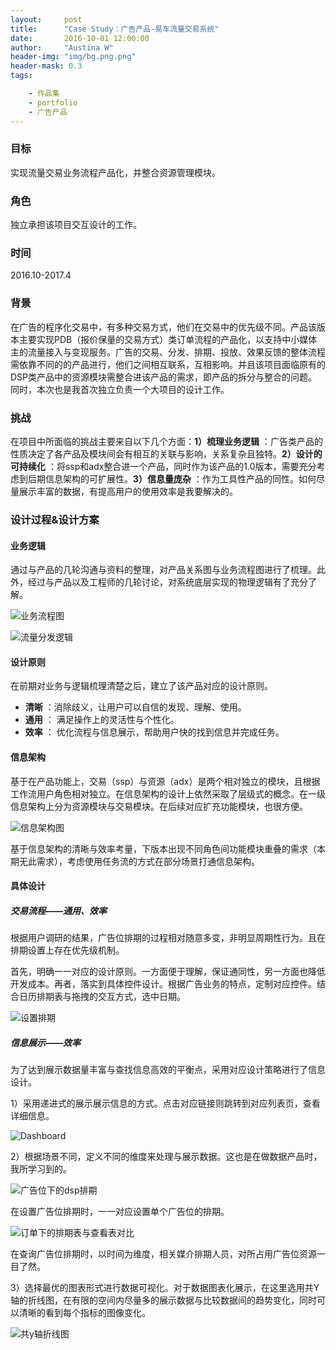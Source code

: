 ```yaml
---
layout:     post
title:      "Case Study：广告产品-易车流量交易系统"
date:       2016-10-01 12:00:00
author:     "Austina W"
header-img: "img/bg.png.png"
header-mask: 0.3
tags:

    - 作品集
    - portfolio
    - 广告产品
---
```


### 目标

实现流量交易业务流程产品化，并整合资源管理模块。



### 角色

独立承担该项目交互设计的工作。



### 时间

2016.10-2017.4



### 背景

在广告的程序化交易中，有多种交易方式，他们在交易中的优先级不同。产品该版本主要实现PDB（报价保量的交易方式）类订单流程的产品化，以支持中小媒体主的流量接入与变现服务。广告的交易、分发、排期、投放、效果反馈的整体流程需依靠不同的的产品进行，他们之间相互联系，互相影响。并且该项目面临原有的DSP类产品中的资源模块需整合进该产品的需求，即产品的拆分与整合的问题。同时，本次也是我首次独立负责一个大项目的设计工作。



### 挑战

在项目中所面临的挑战主要来自以下几个方面：**1）梳理业务逻辑** ：广告类产品的性质决定了各产品及模块间会有相互的关联与影响，关系复杂且独特。**2）设计的可持续化** ：将ssp和adx整合进一个产品，同时作为该产品的1.0版本，需要充分考虑到后期信息架构的可扩展性。**3）信息量庞杂** ：作为工具性产品的同性。如何尽量展示丰富的数据，有提高用户的使用效率是我要解决的。



### 设计过程&设计方案

#### 业务逻辑

通过与产品的几轮沟通与资料的整理，对产品关系图与业务流程图进行了梳理。此外，经过与产品以及工程师的几轮讨论，对系统底层实现的物理逻辑有了充分了解。

![业务流程图](http://omqsjp4nk.bkt.clouddn.com/%E4%B8%9A%E5%8A%A1@2x.png)

![流量分发逻辑](http://omqsjp4nk.bkt.clouddn.com/%E5%AE%9E%E7%8E%B0%E9%80%BB%E8%BE%91.jpg)

#### 设计原则

在前期对业务与逻辑梳理清楚之后，建立了该产品对应的设计原则。

- **清晰** ：消除歧义，让用户可以自信的发现、理解、使用。
- **通用** ： 满足操作上的灵活性与个性化。
- **效率** ： 优化流程与信息展示，帮助用户快的找到信息并完成任务。



#### 信息架构

基于在产品功能上，交易（ssp）与资源（adx）是两个相对独立的模块，且根据工作流用户角色相对独立。在信息架构的设计上依然采取了层级式的概念。在一级信息架构上分为资源模块与交易模块。在后续对应扩充功能模块，也很方便。

![信息架构图](http://omqsjp4nk.bkt.clouddn.com/%E6%98%93%E8%BD%A6%E6%B5%81%E9%87%8F%E4%BA%A4%E6%98%93%E7%AE%A1%E7%90%86%E7%B3%BB%E7%BB%9F%20.png)

基于信息架构的清晰与效率考量，下版本出现不同角色间功能模块重叠的需求（本期无此需求），考虑使用任务流的方式在部分场景打通信息架构。



#### 具体设计

##### 交易流程——通用、效率 

根据用户调研的结果，广告位排期的过程相对随意多变，非明显周期性行为。且在排期设置上存在优先级机制。

首先，明确一一对应的设计原则。一方面便于理解，保证通同性，另一方面也降低开发成本。再者，落实到具体控件设计。根据广告业务的特点，定制对应控件。结合日历排期表与拖拽的交互方式，选中日期。

![设置排期](http://omqsjp4nk.bkt.clouddn.com/%E6%8E%92%E6%9C%9F%E8%AE%BE%E7%BD%AE@2x.png)





##### 信息展示——效率

为了达到展示数据量丰富与查找信息高效的平衡点，采用对应设计策略进行了信息设计。

1）采用递进式的展示展示信息的方式。点击对应链接则跳转到对应列表页，查看详细信息。

![Dashboard](http://omqsjp4nk.bkt.clouddn.com/%E5%8D%A1%E7%89%87.png)

2）根据场景不同，定义不同的维度来处理与展示数据。这也是在做数据产品时，我所学习到的。

![广告位下的dsp排期](http://omqsjp4nk.bkt.clouddn.com/%E8%AE%BE%E7%BD%AE%E6%8E%92%E6%9C%9F.png)

在设置广告位排期时，一一对应设置单个广告位的排期。

![订单下的排期表与查看表对比](http://omqsjp4nk.bkt.clouddn.com/%E6%9F%A5%E6%8E%92%E6%9C%9F.png)

在查询广告位排期时，以时间为维度，相关媒介排期人员，对所占用广告位资源一目了然。

3）选择最优的图表形式进行数据可视化。对于数据图表化展示，在这里选用共Y轴的折线图，在有限的空间内尽量多的展示数据与比较数据间的趋势变化，同时可以清晰的看到每个指标的图像变化。

![共y轴折线图](http://omqsjp4nk.bkt.clouddn.com/%E5%85%B1y%E8%BD%B4.png)